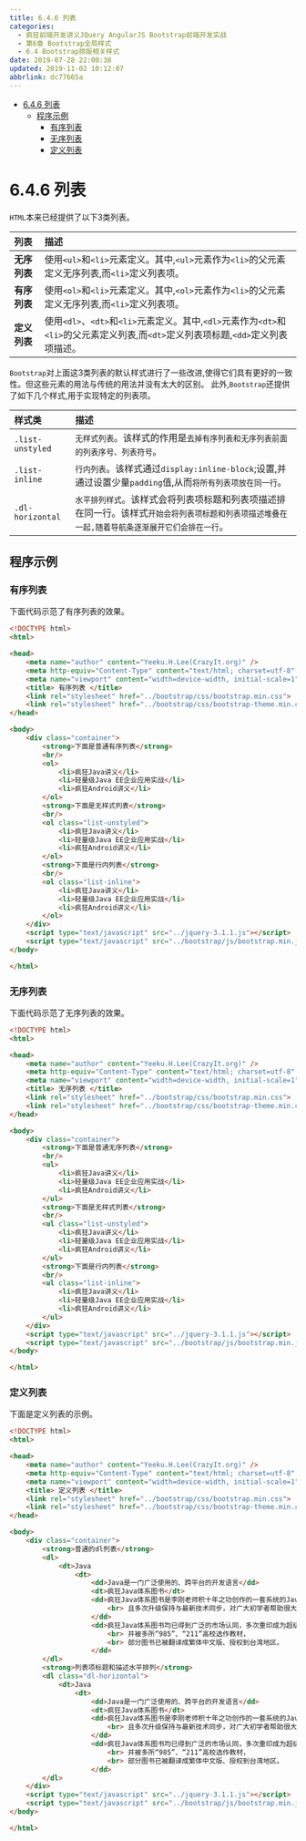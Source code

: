 ```yaml
---
title: 6.4.6 列表
categories: 
  - 疯狂前端开发讲义JQuery AngularJS Bootstrap前端开发实战
  - 第6章 Bootstrap全局样式
  - 6.4 Bootstrap排版相关样式
date: 2019-07-28 22:00:38
updated: 2019-11-02 10:12:07
abbrlink: dc77665a
---
```

<div id='my_toc'>

- [6.4.6 列表](/JavaReadingNotes/dc77665a/#6-4-6-列表)
    - [程序示例](/JavaReadingNotes/dc77665a/#程序示例)
        - [有序列表](/JavaReadingNotes/dc77665a/#有序列表)
        - [无序列表](/JavaReadingNotes/dc77665a/#无序列表)
        - [定义列表](/JavaReadingNotes/dc77665a/#定义列表)

</div>
<!--more-->
<script>if (navigator.platform.toLowerCase() == 'win32'){document.getElementById('my_toc').style.display = 'none';}</script>

<!--end-->
<!--SSTStart-->
# 6.4.6 列表 #
`HTML`本来已经提供了以下3类列表。
<!--replace:ul=U L&ol=O L-->

|列表|描述|
|:---|:---|
|**无序列表**|使用`<ul>`和`<li>`元素定义。其中,`<ul>`元素作为`<li>`的父元素定义无序列表,而`<li>`定义列表项。|
|**有序列表**|使用`<ol>`和`<li>`元素定义。其中,`<ol>`元素作为`<li>`的父元素定义无序列表,而`<li>`定义列表项。|
|**定义列表**|使用`<dl>`、`<dt>`和`<li>`元素定义。其中,`<dl>`元素作为`<dt>`和`<li>`的父元素定义列表,而`<dt>`定义列表项标题,`<dd>`定义列表项描述。|

`Bootstrap`对上面这3类列表的默认样式进行了一些改进,使得它们具有更好的一致性。但这些元素的用法与传统的用法并没有太大的区别。
此外,`Bootstrap`还提供了如下几个样式,用于实现特定的列表项。

|样式类|描述|
|:---|:---|
|`.list-unstyled`|`无样式列表`。该样式的作用是`去掉有序列表和无序列表前面的列表序号、列表符号`。|
|`.list-inline`|`行内列表`。该样式通过`display:inline-block`;设置,并通过设置少量`padding`值,从而`将所有列表项放在同一行`。|
|`.dl-horizontal`|`水平排列样式`。该样式会将列表项标题和列表项描述排在同一行。该样式`开始会将列表项标题和列表项描述堆叠在一起,随着导航条逐渐展开它们会排在一行`。|
<!--SSTStop-->
## 程序示例 ##
### 有序列表 ###
下面代码示范了有序列表的效果。
```html
<!DOCTYPE html>
<html>

<head>
	<meta name="author" content="Yeeku.H.Lee(CrazyIt.org)" />
	<meta http-equiv="Content-Type" content="text/html; charset=utf-8" />
	<meta name="viewport" content="width=device-width, initial-scale=1">
	<title> 有序列表 </title>
	<link rel="stylesheet" href="../bootstrap/css/bootstrap.min.css">
	<link rel="stylesheet" href="../bootstrap/css/bootstrap-theme.min.css">
</head>

<body>
	<div class="container">
		<strong>下面是普通有序列表</strong>
		<br/>
		<ol>
			<li>疯狂Java讲义</li>
			<li>轻量级Java EE企业应用实战</li>
			<li>疯狂Android讲义</li>
		</ol>
		<strong>下面是无样式列表</strong>
		<br/>
		<ol class="list-unstyled">
			<li>疯狂Java讲义</li>
			<li>轻量级Java EE企业应用实战</li>
			<li>疯狂Android讲义</li>
		</ol>
		<strong>下面是行内列表</strong>
		<br/>
		<ol class="list-inline">
			<li>疯狂Java讲义</li>
			<li>轻量级Java EE企业应用实战</li>
			<li>疯狂Android讲义</li>
		</ol>
	</div>
	<script type="text/javascript" src="../jquery-3.1.1.js"></script>
	<script type="text/javascript" src="../bootstrap/js/bootstrap.min.js"></script>
</body>

</html>
```
### 无序列表 ###
下面代码示范了无序列表的效果。
```html
<!DOCTYPE html>
<html>

<head>
	<meta name="author" content="Yeeku.H.Lee(CrazyIt.org)" />
	<meta http-equiv="Content-Type" content="text/html; charset=utf-8" />
	<meta name="viewport" content="width=device-width, initial-scale=1">
	<title> 无序列表 </title>
	<link rel="stylesheet" href="../bootstrap/css/bootstrap.min.css">
	<link rel="stylesheet" href="../bootstrap/css/bootstrap-theme.min.css">
</head>

<body>
	<div class="container">
		<strong>下面是普通无序列表</strong>
		<br/>
		<ul>
			<li>疯狂Java讲义</li>
			<li>轻量级Java EE企业应用实战</li>
			<li>疯狂Android讲义</li>
		</ul>
		<strong>下面是无样式列表</strong>
		<br/>
		<ul class="list-unstyled">
			<li>疯狂Java讲义</li>
			<li>轻量级Java EE企业应用实战</li>
			<li>疯狂Android讲义</li>
		</ul>
		<strong>下面是行内列表</strong>
		<br/>
		<ul class="list-inline">
			<li>疯狂Java讲义</li>
			<li>轻量级Java EE企业应用实战</li>
			<li>疯狂Android讲义</li>
		</ul>
	</div>
	<script type="text/javascript" src="../jquery-3.1.1.js"></script>
	<script type="text/javascript" src="../bootstrap/js/bootstrap.min.js"></script>
</body>

</html>
```
### 定义列表 ###
下面是定义列表的示例。
```html
<!DOCTYPE html>
<html>

<head>
	<meta name="author" content="Yeeku.H.Lee(CrazyIt.org)" />
	<meta http-equiv="Content-Type" content="text/html; charset=utf-8" />
	<meta name="viewport" content="width=device-width, initial-scale=1">
	<title> 定义列表 </title>
	<link rel="stylesheet" href="../bootstrap/css/bootstrap.min.css">
	<link rel="stylesheet" href="../bootstrap/css/bootstrap-theme.min.css">
</head>

<body>
	<div class="container">
		<strong>普通的dl列表</strong>
		<dl>
			<dt>Java
				<dt>
					<dd>Java是一门广泛使用的、跨平台的开发语言</dd>
					<dt>疯狂Java体系图书</dt>
					<dd>疯狂Java体系图书是李刚老师积十年之功创作的一套系统的Java学习图书，
						<br> 且多次升级保持与最新技术同步，对广大初学者帮助很大。
					</dd>
					<dd>疯狂Java体系图书均已得到广泛的市场认同，多次重印成为超级畅销图书，
						<br> 并被多所“985”、“211”高校选作教材，
						<br> 部分图书已被翻译成繁体中文版、授权到台湾地区。
					</dd>
		</dl>
		<strong>列表项标题和描述水平排列</strong>
		<dl class="dl-horizontal">
			<dt>Java
				<dt>
					<dd>Java是一门广泛使用的、跨平台的开发语言</dd>
					<dt>疯狂Java体系图书</dt>
					<dd>疯狂Java体系图书是李刚老师积十年之功创作的一套系统的Java学习图书，
						<br> 且多次升级保持与最新技术同步，对广大初学者帮助很大。
					</dd>
					<dd>疯狂Java体系图书均已得到广泛的市场认同，多次重印成为超级畅销图书，
						<br> 并被多所“985”、“211”高校选作教材，
						<br> 部分图书已被翻译成繁体中文版、授权到台湾地区。
					</dd>
		</dl>
	</div>
	<script type="text/javascript" src="../jquery-3.1.1.js"></script>
	<script type="text/javascript" src="../bootstrap/js/bootstrap.min.js"></script>
</body>

</html>
```

